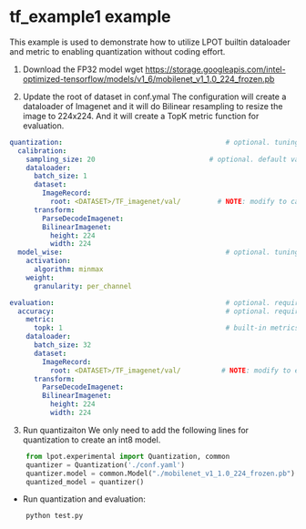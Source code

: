 tf_example1 example
=====================
This example is used to demonstrate how to utilize LPOT builtin dataloader and metric to enabling quantization without coding effort.

1. Download the FP32 model
wget https://storage.googleapis.com/intel-optimized-tensorflow/models/v1_6/mobilenet_v1_1.0_224_frozen.pb

2. Update the root of dataset in conf.ymal
The configuration will create a dataloader of Imagenet and it will do Bilinear resampling to resize the image to 224x224. And it will create a TopK metric function for evaluation.   
```yaml
quantization:                                        # optional. tuning constraints on model-wise for advance user to reduce tuning space.
  calibration:
    sampling_size: 20                            # optional. default value is the size of whole dataset. used to set how many portions of calibration dataset is used. exclusive with iterations field.
    dataloader:
      batch_size: 1
      dataset:
        ImageRecord:
          root: <DATASET>/TF_imagenet/val/         # NOTE: modify to calibration dataset location if needed
      transform:
        ParseDecodeImagenet:
        BilinearImagenet: 
          height: 224
          width: 224
  model_wise:                                        # optional. tuning constraints on model-wise for advance user to reduce tuning space.
    activation:
      algorithm: minmax
    weight:
      granularity: per_channel

evaluation:                                          # optional. required if user doesn't provide eval_func in lpot.Quantization.
  accuracy:                                          # optional. required if user doesn't provide eval_func in lpot.Quantization.
    metric:
      topk: 1                                        # built-in metrics are topk, map, f1, allow user to register new metric.
    dataloader:
      batch_size: 32
      dataset:
        ImageRecord:
          root: <DATASET>/TF_imagenet/val/          # NOTE: modify to evaluation dataset location if needed
      transform:
        ParseDecodeImagenet:
        BilinearImagenet: 
          height: 224
          width: 224

```

3. Run quantizaiton
We only need to add the following lines for quantization to create an int8 model.
```python
    from lpot.experimental import Quantization, common
    quantizer = Quantization('./conf.yaml')
    quantizer.model = common.Model("./mobilenet_v1_1.0_224_frozen.pb")
    quantized_model = quantizer()
```
* Run quantization and evaluation:
```shell
    python test.py
``` 

